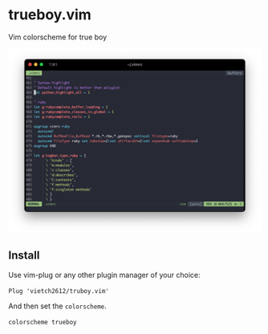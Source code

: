 # trueboy.vim
Vim colorscheme for true boy

![screenshoot](/img/screenshot.png)

## Install
Use vim-plug or any other plugin manager of your choice:

`Plug 'vietch2612/truboy.vim'`

And then set the `colorscheme`.

`colorscheme trueboy`

